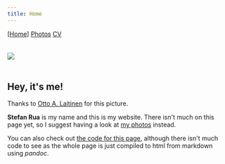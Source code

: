 ```yaml
---
title: Home
---
```


\[[Home](index.html)\] [Photos](photos.html) [CV](cv.html)

<img
    src="https://live.staticflickr.com/65535/50315522002_a6a3acfcee_o_d.jpg"
    style="
        border-radius: 10%;
        max-width: 200px;
        margin: 20px auto;
    "
/>

## Hey, it's me!

Thanks to [Otto A. Laitinen](https://www.flickr.com/people/oalaitinen/) for this picture.

**Stefan Rua** is my name and this is my website. There isn't much on this page
yet, so I suggest having a look at [my photos](photos.html) instead.

You can also check out [the code for this
page](https://github.com/stefanrua/stefanrua.github.io), although there isn't
much code to see as the whole page is just compiled to html from markdown using
*pandoc*.
